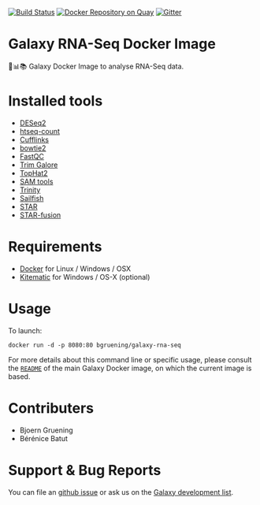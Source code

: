 [![Build Status](https://travis-ci.org/bgruening/galaxy-rna-seq.svg?branch=master)](https://travis-ci.org/bgruening/galaxy-rna-seq)
[![Docker Repository on Quay](https://quay.io/repository/bgruening/galaxy-rna-seq/status "Docker Repository on Quay")](https://quay.io/repository/bgruening/galaxy-rna-seq)
[![Gitter](https://badges.gitter.im/bgruening/docker-galaxy-stable.svg)](https://gitter.im/bgruening/docker-galaxy-stable?utm_source=badge&utm_medium=badge&utm_campaign=pr-badge)

Galaxy RNA-Seq Docker Image
=============================

:whale::bar_chart::books: Galaxy Docker Image to analyse RNA-Seq data.

# Installed tools

 * [DESeq2](http://www.bioconductor.org/packages/release/bioc/html/DESeq2.html)
 * [htseq-count](http://www-huber.embl.de/HTSeq/doc/count.html)
 * [Cufflinks](http://cufflinks.cbcb.umd.edu/)
 * [bowtie2](http://bowtie-bio.sourceforge.net/bowtie2/index.shtml)
 * [FastQC](http://www.bioinformatics.babraham.ac.uk/projects/fastqc/)
 * [Trim Galore](http://www.bioinformatics.babraham.ac.uk/projects/trim_galore/)
 * [TopHat2](https://ccb.jhu.edu/software/tophat/index.shtml)
 * [SAM tools](https://sourceforge.net/projects/samtools/)
 * [Trinity](https://github.com/trinityrnaseq/trinityrnaseq/wiki)
 * [Sailfish](http://www.cs.cmu.edu/~ckingsf/software/sailfish/)
 * [STAR](https://github.com/alexdobin/STAR)
 * [STAR-fusion](https://github.com/STAR-Fusion/STAR-Fusion)

# Requirements

 - [Docker](https://docs.docker.com/installation/) for Linux / Windows / OSX
 - [Kitematic](https://kitematic.com/) for Windows / OS-X (optional)

# Usage

To launch:

```
docker run -d -p 8080:80 bgruening/galaxy-rna-seq
```

For more details about this command line or specific usage, please consult the
[`README`](https://github.com/bgruening/docker-galaxy-stable/blob/master/README.md) of the main Galaxy Docker image, on which the current image is based.

# Contributers

- Bjoern Gruening
- Bérénice Batut

# Support & Bug Reports

You can file an [github issue](https://github.com/bgruening/galaxy-rna-seq/issues) or ask us on the [Galaxy development list](http://lists.bx.psu.edu/listinfo/galaxy-dev).

